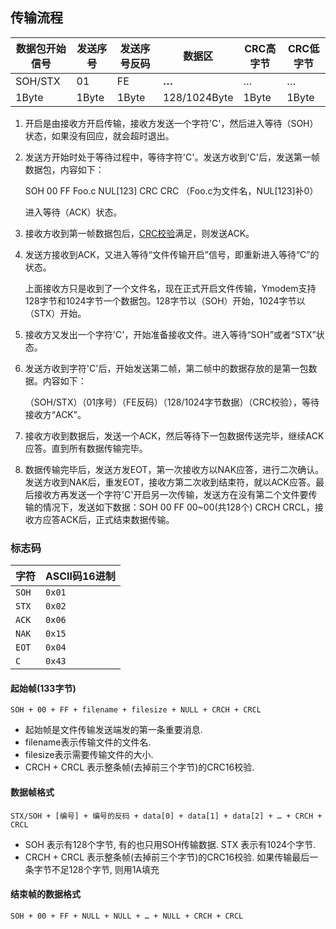 ## 传输流程

| 数据包开始信号 | 发送序号 | 发送序号反码 | 数据区       | CRC高字节 | CRC低字节 |
| -------------- | -------- | ------------ | ------------ | --------- | --------- |
| SOH/STX        | 01       | FE           | **…**        | …         | …         |
| 1Byte          | 1Byte    | 1Byte        | 128/1024Byte | 1Byte     | 1Byte     |

1. 开启是由接收方开启传输，接收方发送一个字符'C'，然后进入等待（SOH）状态，如果没有回应，就会超时退出。

2. 发送方开始时处于等待过程中，等待字符'C'。发送方收到'C'后，发送第一帧数据包，内容如下：

	SOH 00 FF Foo.c NUL[123] CRC CRC （Foo.c为文件名，NUL[123]补0）

	进入等待（ACK）状态。

3. 接收方收到第一帧数据包后，[CRC校验](https://baike.baidu.com/item/CRC校验/3439037?fromModule=lemma_inlink)满足，则发送ACK。

4. 发送方接收到ACK，又进入等待“文件传输开启”信号，即重新进入等待“C”的状态。

	上面接收方只是收到了一个文件名，现在正式开启文件传输，Ymodem支持128字节和1024字节一个数据包。128字节以（SOH）开始，1024字节以（STX）开始。

5. 接收方又发出一个字符'C'，开始准备接收文件。进入等待“SOH”或者“STX”状态。

6. 发送方收到字符'C'后，开始发送第二帧，第二帧中的数据存放的是第一包数据。内容如下：

	（SOH/STX）（01序号）（FE反码）（128/1024字节数据）（CRC校验），等待接收方“ACK”。

7. 接收方收到数据后，发送一个ACK，然后等待下一包数据传送完毕，继续ACK应答。直到所有数据传输完毕。

8. 数据传输完毕后，发送方发EOT，第一次接收方以NAK应答，进行二次确认。发送方收到NAK后，重发EOT，接收方第二次收到结束符，就以ACK应答。最后接收方再发送一个字符'C'开启另一次传输，发送方在没有第二个文件要传输的情况下，发送如下数据：SOH 00 FF 00~00(共128个) CRCH CRCL，接收方应答ACK后，正式结束数据传输。

### 标志码

| 字符  | ASCII码16进制 |
| ----- | ------------- |
| `SOH` | `0x01`        |
| `STX` | `0x02`        |
| `ACK` | `0x06`        |
| `NAK` | `0x15`        |
| `EOT` | `0x04`        |
| `C`   | `0x43`        |

#### 起始帧(133字节)

`SOH + 00 + FF + filename + filesize + NULL + CRCH + CRCL`

- 起始帧是文件传输发送端发的第一条重要消息.
- filename表示传输文件的文件名.
- filesize表示需要传输文件的大小.
- CRCH + CRCL 表示整条帧(去掉前三个字节)的CRC16校验.

#### 数据帧格式

`STX/SOH + [编号] + 编号的反码 + data[0] + data[1] + data[2] + … + CRCH + CRCL`

- SOH 表示有128个字节, 有的也只用SOH传输数据.
	STX 表示有1024个字节.
- CRCH + CRCL 表示整条帧(去掉前三个字节)的CRC16校验.
	如果传输最后一条字节不足128个字节, 则用1A填充

#### 结束帧的数据格式

`SOH + 00 + FF + NULL + NULL + … + NULL + CRCH + CRCL`